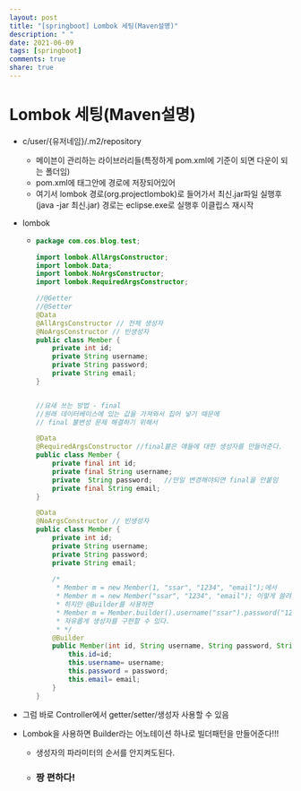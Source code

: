 ```yaml
---
layout: post
title: "[springboot] Lombok 세팅(Maven설명)"
description: " "
date: 2021-06-09
tags: [springboot]
comments: true
share: true
---
```


# Lombok 세팅(Maven설명)

* c/user/{유저네임}/.m2/repository

  *  메이븐이 관리하는 라이브러리들(특정하게 pom.xml에 기준이 되면 다운이 되는 폴더임)
  * pom.xml에 <groupId>태그안에 경로에 저장되어있어
  * 여기서 lombok 경로(org.projectlombok)로 들어가서 최신.jar파일 실행후(java -jar 최신.jar) 경로는 eclipse.exe로 실행후 이클립스 재시작

* lombok

  * ```java
    package com.cos.blog.test;
    
    import lombok.AllArgsConstructor;
    import lombok.Data;
    import lombok.NoArgsConstructor;
    import lombok.RequiredArgsConstructor;
    
    //@Getter
    //@Setter
    @Data
    @AllArgsConstructor // 전체 생성자
    @NoArgsConstructor // 빈생성자
    public class Member {
    	private int id;
    	private String username;
    	private String password;
    	private String email;
    }
    
    
    //요새 쓰는 방법 - final
    //원래 데이터베이스에 있는 값을 가져와서 집어 넣기 때문에
    // final 불변성 문제 해결하기 위해서
    
    @Data
    @RequiredArgsConstructor //final붙은 얘들에 대한 생성자를 만들어준다.
    public class Member {
    	private final int id;
    	private final String username;
    	private  String password;   //만일 변경해야되면 final을 안붙임
    	private final String email;
    }
    
    @Data
    @NoArgsConstructor // 빈생성자
    public class Member {
    	private int id;
    	private String username;
    	private String password;
    	private String email;
        
    	/*
    	 * Member m = new Member(1, "ssar", "1234", "email");에서
    	 * Member m = new Member("ssar", "1234", "email"); 이렇게 쓸려면 override를 해야돼
    	 * 하지만 @Builder를 사용하면 
    	 * Member m = Member.builder().username("ssar").password("1234").email("ssar@nate.com").build()로
    	 * 자유롭게 생성자를 구현할 수 있다.
    	 * */
    	@Builder 
    	public Member(int id, String username, String password, String email) {
    		this.id=id;
    		this.username= username;
    		this.password = password;
    		this.email= email;
    	}
    }
    ```

* 그럼 바로 Controller에서 getter/setter/생성자 사용할 수 있음

* Lombok을 사용하면 Builder라는 어노테이션 하나로 빌더패턴을 만들어준다!!! 

  * 생성자의 파라미터의 순서를 안지켜도된다.

  * ### 짱 편하다!